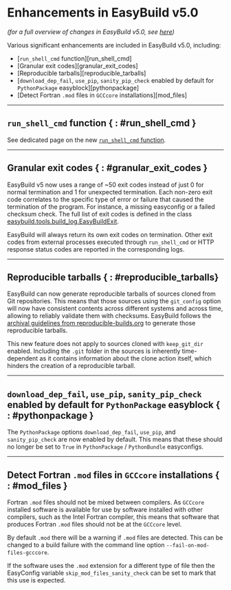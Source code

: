 # Enhancements in EasyBuild v5.0

*(for a full overview of changes in EasyBuild v5.0, see [here](index.md))*

Various significant enhancements are included in EasyBuild v5.0, including:

- [`run_shell_cmd` function][run_shell_cmd]
- [Granular exit codes][granular_exit_codes]
- [Reproducible tarballs][reproducible_tarballs]
- [`download_dep_fail`, `use_pip`, `sanity_pip_check` enabled by default for `PythonPackage` easyblock][pythonpackage]
- [Detect Fortran `.mod` files in `GCCcore` installations][mod_files]

---

## `run_shell_cmd` function { : #run_shell_cmd }

See dedicated page on the new [`run_shell_cmd` function](run_shell_cmd.md).

---

## Granular exit codes { : #granular_exit_codes }

EasyBuild v5 now uses a range of ~50 exit codes instead of just 0 for normal
termination and 1 for unexpected termination. Each non-zero exit code
correlates to the specific type of error or failure that caused the
termination of the program. For instance, a missing easyconfig or a failed
checksum check. The full list of exit codes is defined in the class
[easybuild.tools.build_log.EasyBuildExit](https://github.com/easybuilders/easybuild-framework/blob/main/easybuild/tools/build_log.py#L74).

EasyBuild will always return its own exit codes on termination. Other exit
codes from external processes executed through `run_shell_cmd` or HTTP response
status codes are reported in the corresponding logs.

---

## Reproducible tarballs { : #reproducible_tarballs}

EasyBuild can now generate reproducible tarballs of sources cloned from Git
repositories. This means that those sources using the `git_config` option will
now have consistent contents across different systems and across time, allowing
to reliably validate them with checksums. EasyBuild follows the
[archival guidelines from reproducible-builds.org](https://reproducible-builds.org/docs/archives/) 
to generate those reproducible tarballs.

This new feature does not apply to sources cloned with `keep_git_dir` enabled.
Including the `.git` folder in the sources is inherently time-dependent as it
contains information about the clone action itself, which hinders the creation
of a reproducible tarball.

---

## `download_dep_fail`, `use_pip`, `sanity_pip_check` enabled by default for `PythonPackage` easyblock { : #pythonpackage }

The `PythonPackage` options `download_dep_fail`, `use_pip`, and `sanity_pip_check` are now enabled by default.
This means that these should no longer be set to `True` in `PythonPackage` / `PythonBundle` easyconfigs.

---

## Detect Fortran `.mod` files in `GCCcore` installations { : #mod_files }

Fortran `.mod` files should not be mixed between compilers. As `GCCcore` installed software is
available for use by software installed with other compilers, such as the Intel Fortran compiler,
this means that software that produces Fortran `.mod` files should not be at the `GCCcore` level.

By default `.mod` there will be a warning if `.mod` files are detected. This can be changed to a
build failure with the command line option `--fail-on-mod-files-gcccore`.

If the software uses the `.mod` extension for a different type of file then the EasyConfig variable
`skip_mod_files_sanity_check` can be set to mark that this use is expected.
